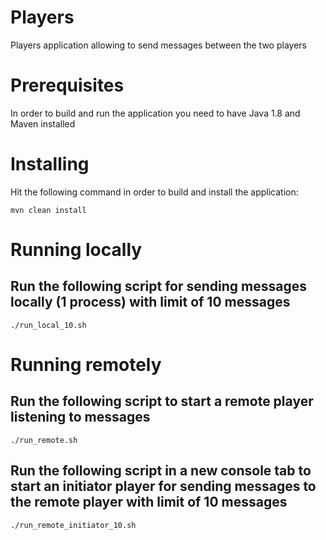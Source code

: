 # Players

Players application allowing to send messages between the two players

# Prerequisites

In order to build and run the application you need to have Java 1.8 and Maven installed

# Installing

Hit the following command in order to build and install the application:

```
mvn clean install
```

# Running locally

## Run the following script for sending messages locally (1 process) with limit of 10 messages

```
./run_local_10.sh
```

# Running remotely

## Run the following script to start a remote player listening to messages 

```
./run_remote.sh
```

## Run the following script in a new console tab to start an initiator player for sending messages to the remote player with limit of 10 messages

```
./run_remote_initiator_10.sh
```
